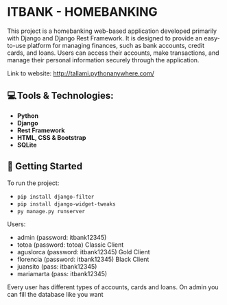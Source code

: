 # ITBANK - HOMEBANKING

This project is a homebanking web-based application developed primarily with Django and Django Rest Framework. It is designed to provide an easy-to-use platform for managing finances, such as bank accounts, credit cards, and loans. Users can access their accounts, make transactions, and manage their personal information securely through the application.

Link to website: http://tallami.pythonanywhere.com/

## 💻 Tools & Technologies:
- **Python**
- **Django**
- **Rest Framework**
- **HTML, CSS & Bootstrap**
- **SQLite**

## 🚀 Getting Started

To run the project:

- `pip install django-filter`
- `pip install django-widget-tweaks`
- `py manage.py runserver`

Users:

- admin (password: itbank12345)
- totoa (password: totoa) Classic Client
- aguslorca (password: itbank12345) Gold Client
- florencia (password: itbank12345) Black Client
- juansito (pass: itbank12345)
- mariamarta (pass: itbank12345)

Every user has different types of accounts, cards and loans.
On admin you can fill the database like you want
